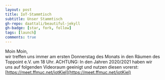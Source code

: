 ```yaml
---
layout: post
title: IoT-Stammtisch
subtitle: Unser Stammtisch
gh-repo: daattali/beautiful-jekyll
gh-badge: [star, fork, follow]
tags: [launch]
comments: true
---
```


Moin Moin,  
wir treffen uns immer am ersten Donnerstag des Monats in den Räumen des Toppoint e.V. um 18 Uhr.
ACHTUNG: In den Jahren 2020/2021 haben wir uns auf folgenden Videoraum geeinigt und nutzen diesen vorerst: [https://meet.ffmuc.net/iotKiel](https://meet.ffmuc.net/iotKiel)
